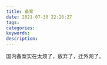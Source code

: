 ```yaml
---
title: 备案
date: 2021-07-30 22:26:27
tags:
categories:
keywords:
description:
---
```


国内备案实在太烦了，放弃了，迁外网了。

